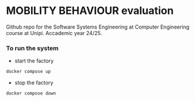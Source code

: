 # MOBILITY BEHAVIOUR evaluation
Github repo for the Software Systems Engineering at Computer Engineering course at Unipi. Accademic year 24/25.

### To run the system
- start the factory
```bash
docker compose up
```

- stop the factory
```bash
docker compose down
```